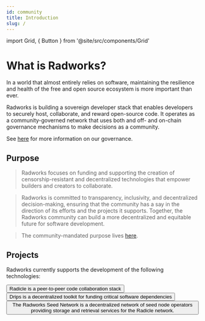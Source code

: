 ```yaml
---
id: community
title: Introduction
slug: /
---
```


import Grid, { Button } from '@site/src/components/Grid'

# What is Radworks?

In a world that almost entirely relies on software, maintaining the resilience and health of the free and open source ecosystem is more important than ever.

Radworks is building a sovereign developer stack that enables developers to securely host, collaborate, and reward open-source code. It operates as a community-governed network that uses both and off- and on-chain governance mechanisms to make decisions as a community. 

See [here](https://docs.radworks.org/community/governance-overview) for more information on our governance.

## Purpose

> Radworks focuses on funding and supporting the creation of censorship-resistant and decentralized technologies that empower builders and creators to collaborate.

> Radworks is committed to transparency, inclusivity, and decentralized decision-making, ensuring that the community has a say in the direction of its efforts and the projects it supports. Together, the Radworks community can build a more decentralized and equitable future for software development. 

> The community-mandated purpose lives [here](https://app.radicle.xyz/seeds/seed.radworks.org/rad:zPUsinVa3gP71g6Dt47LP76phAWd/tree/main/purpose.md).

## Projects
Radworks currently supports the development of the following technologies:

<Grid>
  <Button
    href="https://radicle.xyz"
    title="Radicle 👾"
    cta="radicle.xyz"
  >
    Radicle is a peer-to-peer code collaboration stack
  </Button>
  <Button
    href="https://drips.network"
    title="Drips 💧"
    cta="drips.network"
  >
    Drips is a decentralized toolkit for funding critical software dependencies
  </Button>
  <Button
    href="https://community.radworks.org/t/formal-review-rgp-22-start-the-radworks-seed-network-rsn-org/3487"
    title="RSN 🌐"
    cta="Coming soon!"
  >
    The Radworks Seed Network is a decentralized network of seed node operators providing storage and retrieval services for the Radicle network.
  </Button>
</Grid>
